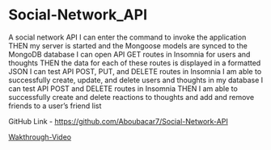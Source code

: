 # Social-Network_API

A social network API
I can enter the command to invoke the application
THEN my server is started and the Mongoose models are synced to the MongoDB database
I can open API GET routes in Insomnia for users and thoughts
THEN the data for each of these routes is displayed in a formatted JSON
I can test API POST, PUT, and DELETE routes in Insomnia
I am able to successfully create, update, and delete users and thoughts in my database
I can test API POST and DELETE routes in Insomnia
THEN I am able to successfully create and delete reactions to thoughts and add and remove friends to a user’s friend list




GitHub Link - https://github.com/Aboubacar7/Social-Network-API

[Wakthrough-Video](https://user-images.githubusercontent.com/118768377/236938141-8dc84501-22b7-4f80-9949-fe01491dc19d.webm)